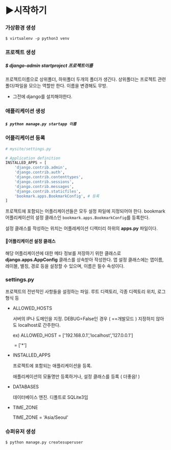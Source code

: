# :arrow_forward:시작하기


### 가상환경 생성

`$ virtualenv -p python3 venv`



### 프로젝트 생성

##### $ django-admin startproject 프로젝트이름

프로젝트이름으로 상위폴더, 하위폴더 두개의 폴더가 생긴다. 상위폴더는 프로젝트 관련 폴더/파일을 모으는 역할만 한다. 이름을 변경해도 무방.

* 그전에 django를 설치해야한다.



### 애플리케이션 생성

##### `$ python manage.py startapp 이름 `

### 어플리케이션 등록

```python
# mysite/settings.py

# Application definition
INSTALLED_APPS = [ 
    'django.contrib.admin',
    'django.contrib.auth',
    'django.contrib.contenttypes',
    'django.contrib.sessions',
    'django.contrib.messages',
    'django.contrib.staticfiles',
    'bookmark.apps.BookmarkConfig', # 등록
]
```

프로젝트에 포함되는 어플리케이션들은 모두 설정 파일에 지정되어야 한다. bookmark 어플리케이션의 설정 클래스인 `bookmark.apps.BookmarkConfig`를 등록한다.

설정 클래스를 작성하는 위치는 어플레케이션 디렉터리 하위의 **apps.py** 파일이다.

#### :pushpin:어플리케이션 설정 클래스

해당 어플리케이션에 대한 메타 정보를 저장하기 위한 클래스로 **django.apps.AppConfig** 클래스를 상속받아 작성한다. 앱 설정 클래스에는 앱이름, 레이블, 별칭, 경로 등을 설정할 수 있으며, 이름은 필수 속성이다.

### settings.py

프로젝트의 전반적인 사항들을 설정하는 파일. 루트 디렉토리, 각종 디렉토리 위치, 로그 형식 등

- ALLOWED_HOSTS

  서버의 IP나 도메인을 지정. DEBUG=False인 경우 ( ==개발모드 ) 지정하지 않아도 localhost로 간주한다.

  ex) ALLOWED_HOST = ['192.168.0.1','localhost','127.0.0.1']

  ​					= ['*']

- INSTALLED_APPS

  프로젝트에 포함되는 애플리케이션을 등록.

  애플리케이션의 모듈명만 등록하거나, 설정 클래스를 등록 ( 더좋음! )

- DATABASES

  데이터베이스 엔진. 디폴트로 SQLite3임

- TIME_ZONE

  TIME_ZONE = 'Asia/Seoul'

### 슈퍼유저 생성

`$ python manage.py createsuperuser`

